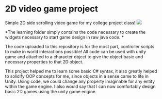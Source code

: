 # 2D video game project
Simple 2D side scrolling video game for my college project class!
![](Demo/2dGame.gif)

*The learning folder simply contains the code necessary to create the widgets necessary to start game design in raw java code. * 

The code uploaded to this repository is for the most part, controller scripts to make in world interactions possible! All code can be used with unity game and attached to a character object to give the object basic and necessary properties to that 2D object. 

This project helped me to learn some basic C# syntax, it also greatly helped to solidify OOP concepts for me, since objects in a sense came to life in Unity. Using code, we could change any property imaginable for any entity within the game engine. I also would say that I can now comfortably design basic 2D games using the unity game engine. 

